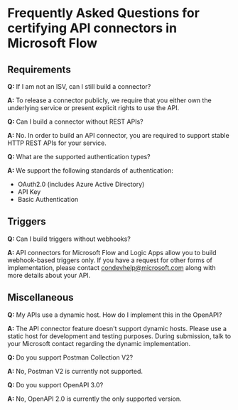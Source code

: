 <properties
    pageTitle="Frequently Asked Questions for certifying API connectors | Microsoft Flow"
    description="Find answers to questions about requirements, triggers, and other areas."
    services=""
    suite="flow"
    documentationCenter="na"
    authors="asavaritayal"
    manager="anneta"
    editor=""
    tags=""/>

<tags
   ms.service="flow"
   ms.devlang="na"
   ms.topic="article"
   ms.tgt_pltfrm="na"
   ms.workload="na"
   ms.date="05/06/2017"
   ms.author="astay"/>

# Frequently Asked Questions for certifying API connectors in Microsoft Flow


## Requirements

**Q:** If I am not an ISV, can I still build a connector?

**A:** To release a connector publicly, we require that you either own the underlying service or present explicit rights to use the API.


**Q:** Can I build a connector without REST APIs?

**A:** No. In order to build an API connector, you are required to support stable HTTP REST APIs for your service.


**Q:** What are the supported authentication types?

**A:** We support the following standards of authentication:

- OAuth2.0 (includes Azure Active Directory)
- API Key
- Basic Authentication


## Triggers

**Q:** Can I build triggers without webhooks? 

**A:** API connectors for Microsoft Flow and Logic Apps allow you to build webhook-based triggers only. If you have a request for other forms of implementation, please contact [condevhelp@microsoft.com](mailto:condevhelp@microsoft.com) along with more details about your API.


## Miscellaneous

**Q:** My APIs use a dynamic host. How do I implement this in the OpenAPI?

**A:** The API connector feature doesn't support dynamic hosts. Please use a static host for development and testing purposes. During submission, talk to your Microsoft contact regarding the dynamic implementation.


**Q:** Do you support Postman Collection V2?

**A:** No, Postman V2 is currently not supported.


**Q:** Do you support OpenAPI 3.0?

**A:** No, OpenAPI 2.0 is currently the only supported version.